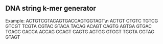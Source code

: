 ## DNA string k-mer generator

Example: ACTGTCGTACAGTGACCAGTGGTAGT\n
ACTGT CTGTC TGTCG GTCGT TCGTA CGTAC GTACA TACAG ACAGT CAGTG AGTGA GTGAC TGACC GACCA ACCAG CCAGT CAGTG AGTGG GTGGT TGGTA GGTAG GTAGT
